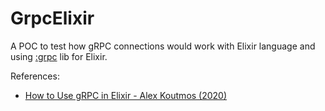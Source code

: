 # GrpcElixir

A POC to test how gRPC connections would work with Elixir language and using [:grpc](https://github.com/elixir-grpc/grpc) lib for Elixir.


References:

- [How to Use gRPC in Elixir - Alex Koutmos (2020)](https://blog.appsignal.com/2020/03/24/how-to-use-grpc-in-elixir.html)
